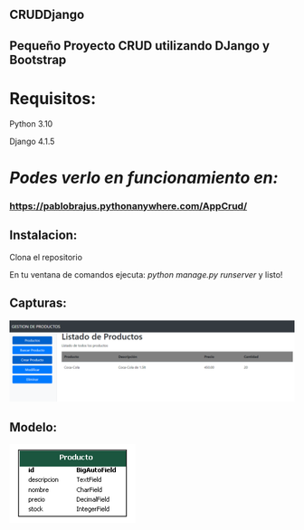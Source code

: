 ## CRUDDjango

## Pequeño Proyecto CRUD utilizando DJango y Bootstrap

# Requisitos: 

Python 3.10

Django 4.1.5

# *Podes verlo en funcionamiento en:*

### https://pablobrajus.pythonanywhere.com/AppCrud/

## Instalacion:

Clona el repositorio 

En tu ventana de comandos ejecuta: *python manage.py runserver* y listo!


## Capturas:

![Imagen1](https://github.com/pablobrajus/imagenes/blob/main/Captura1.PNG?raw=true)



## Modelo:

![Imagen2](https://github.com/pablobrajus/imagenes/blob/main/modelos.png?raw=true)
